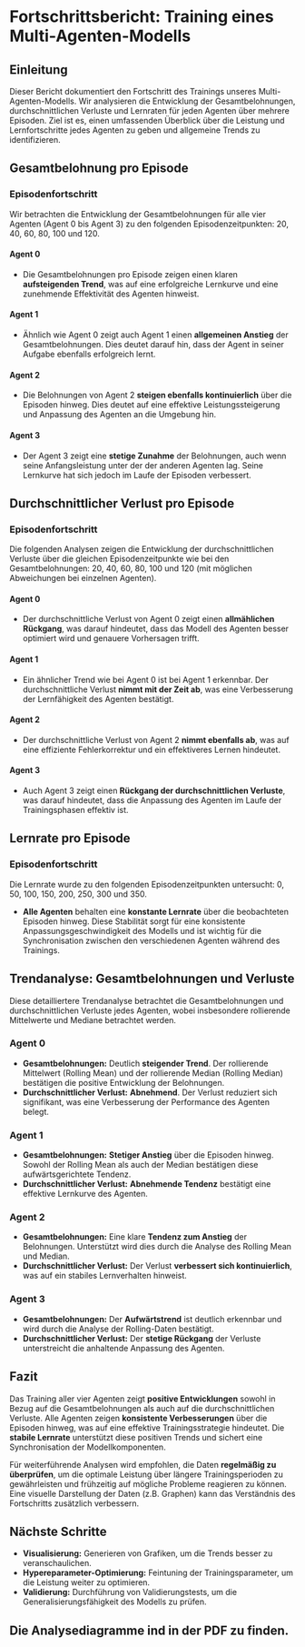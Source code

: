 # Fortschrittsbericht: Training eines Multi-Agenten-Modells

## Einleitung

Dieser Bericht dokumentiert den Fortschritt des Trainings unseres Multi-Agenten-Modells. Wir analysieren die Entwicklung der Gesamtbelohnungen, durchschnittlichen Verluste und Lernraten für jeden Agenten über mehrere Episoden. Ziel ist es, einen umfassenden Überblick über die Leistung und Lernfortschritte jedes Agenten zu geben und allgemeine Trends zu identifizieren.

## Gesamtbelohnung pro Episode

### Episodenfortschritt

Wir betrachten die Entwicklung der Gesamtbelohnungen für alle vier Agenten (Agent 0 bis Agent 3) zu den folgenden Episodenzeitpunkten: 20, 40, 60, 80, 100 und 120.

#### Agent 0

- Die Gesamtbelohnungen pro Episode zeigen einen klaren **aufsteigenden Trend**, was auf eine erfolgreiche Lernkurve und eine zunehmende Effektivität des Agenten hinweist.

#### Agent 1

- Ähnlich wie Agent 0 zeigt auch Agent 1 einen **allgemeinen Anstieg** der Gesamtbelohnungen. Dies deutet darauf hin, dass der Agent in seiner Aufgabe ebenfalls erfolgreich lernt.

#### Agent 2

- Die Belohnungen von Agent 2 **steigen ebenfalls kontinuierlich** über die Episoden hinweg. Dies deutet auf eine effektive Leistungssteigerung und Anpassung des Agenten an die Umgebung hin.

#### Agent 3

- Der Agent 3 zeigt eine **stetige Zunahme** der Belohnungen, auch wenn seine Anfangsleistung unter der der anderen Agenten lag. Seine Lernkurve hat sich jedoch im Laufe der Episoden verbessert.

## Durchschnittlicher Verlust pro Episode

### Episodenfortschritt

Die folgenden Analysen zeigen die Entwicklung der durchschnittlichen Verluste über die gleichen Episodenzeitpunkte wie bei den Gesamtbelohnungen: 20, 40, 60, 80, 100 und 120 (mit möglichen Abweichungen bei einzelnen Agenten).

#### Agent 0

- Der durchschnittliche Verlust von Agent 0 zeigt einen **allmählichen Rückgang**, was darauf hindeutet, dass das Modell des Agenten besser optimiert wird und genauere Vorhersagen trifft.

#### Agent 1

- Ein ähnlicher Trend wie bei Agent 0 ist bei Agent 1 erkennbar. Der durchschnittliche Verlust **nimmt mit der Zeit ab**, was eine Verbesserung der Lernfähigkeit des Agenten bestätigt.

#### Agent 2

- Der durchschnittliche Verlust von Agent 2 **nimmt ebenfalls ab**, was auf eine effiziente Fehlerkorrektur und ein effektiveres Lernen hindeutet.

#### Agent 3

- Auch Agent 3 zeigt einen **Rückgang der durchschnittlichen Verluste**, was darauf hindeutet, dass die Anpassung des Agenten im Laufe der Trainingsphasen effektiv ist.

## Lernrate pro Episode

### Episodenfortschritt

Die Lernrate wurde zu den folgenden Episodenzeitpunkten untersucht: 0, 50, 100, 150, 200, 250, 300 und 350.

- **Alle Agenten** behalten eine **konstante Lernrate** über die beobachteten Episoden hinweg. Diese Stabilität sorgt für eine konsistente Anpassungsgeschwindigkeit des Modells und ist wichtig für die Synchronisation zwischen den verschiedenen Agenten während des Trainings.

## Trendanalyse: Gesamtbelohnungen und Verluste

Diese detailliertere Trendanalyse betrachtet die Gesamtbelohnungen und durchschnittlichen Verluste jedes Agenten, wobei insbesondere rollierende Mittelwerte und Mediane betrachtet werden.

### Agent 0

- **Gesamtbelohnungen:** Deutlich **steigender Trend**. Der rollierende Mittelwert (Rolling Mean) und der rollierende Median (Rolling Median) bestätigen die positive Entwicklung der Belohnungen.
- **Durchschnittlicher Verlust:** **Abnehmend**. Der Verlust reduziert sich signifikant, was eine Verbesserung der Performance des Agenten belegt.

### Agent 1

- **Gesamtbelohnungen:** **Stetiger Anstieg** über die Episoden hinweg. Sowohl der Rolling Mean als auch der Median bestätigen diese aufwärtsgerichtete Tendenz.
- **Durchschnittlicher Verlust:** **Abnehmende Tendenz** bestätigt eine effektive Lernkurve des Agenten.

### Agent 2

- **Gesamtbelohnungen:** Eine klare **Tendenz zum Anstieg** der Belohnungen. Unterstützt wird dies durch die Analyse des Rolling Mean und Median.
- **Durchschnittlicher Verlust:** Der Verlust **verbessert sich kontinuierlich**, was auf ein stabiles Lernverhalten hinweist.

### Agent 3

- **Gesamtbelohnungen:** Der **Aufwärtstrend** ist deutlich erkennbar und wird durch die Analyse der Rolling-Daten bestätigt.
- **Durchschnittlicher Verlust:** Der **stetige Rückgang** der Verluste unterstreicht die anhaltende Anpassung des Agenten.

## Fazit

Das Training aller vier Agenten zeigt **positive Entwicklungen** sowohl in Bezug auf die Gesamtbelohnungen als auch auf die durchschnittlichen Verluste. Alle Agenten zeigen **konsistente Verbesserungen** über die Episoden hinweg, was auf eine effektive Trainingsstrategie hindeutet. Die **stabile Lernrate** unterstützt diese positiven Trends und sichert eine Synchronisation der Modellkomponenten.

Für weiterführende Analysen wird empfohlen, die Daten **regelmäßig zu überprüfen**, um die optimale Leistung über längere Trainingsperioden zu gewährleisten und frühzeitig auf mögliche Probleme reagieren zu können. Eine visuelle Darstellung der Daten (z.B. Graphen) kann das Verständnis des Fortschritts zusätzlich verbessern.

## Nächste Schritte

- **Visualisierung:** Generieren von Grafiken, um die Trends besser zu veranschaulichen.
- **Hypereparameter-Optimierung:** Feintuning der Trainingsparameter, um die Leistung weiter zu optimieren.
- **Validierung:** Durchführung von Validierungstests, um die Generalisierungsfähigkeit des Modells zu prüfen.

## Die Analysediagramme ind in der PDF zu finden.

